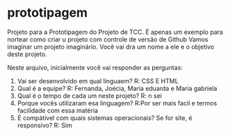 # prototipagem
Projeto para a Prototipagem  do Projeto de TCC. É apenas um exemplo para nortear como criar u projeto com controle de versão de Github
Vamos imaginar um projeto imaginário. Você vai dra um nome a ele e o objetivo deste projeto.

Neste  arquivo, inicialmente você vai responder as perguntas:
1) Vai ser desenvolvido em qual linguaem?
R: CSS E HTML
2) Qual  é a equipe?
R: Fernanda, Joécia, Maria eduarda e Maria gabriela
3) Qual é o tempo de cada um neste projeto?
R: n sei
4) Porque vocês utilizaram esa linguagem?
R:Por ser mais facil e termos facilidade com essa matéria
5) É compátível com quais sistemas operacionais? Se for site, é responsivo?
R: Sim
